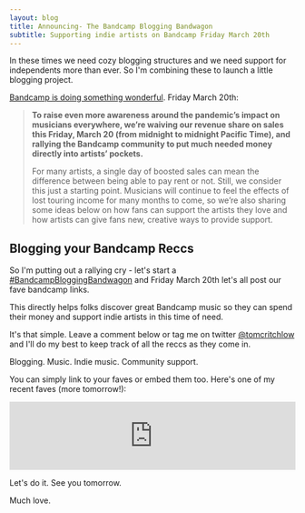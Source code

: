```yaml
---
layout: blog
title: Announcing- The Bandcamp Blogging Bandwagon
subtitle: Supporting indie artists on Bandcamp Friday March 20th
---
```


In these times we need cozy blogging structures and we need support for independents more than ever. So I'm combining these to launch a little blogging project.

[Bandcamp is doing something wonderful](https://daily.bandcamp.com/features/bandcamp-covid-19-fundraiser). Friday March 20th:

>**To raise even more awareness around the pandemic’s impact on musicians everywhere, we’re waiving our revenue share on sales this Friday, March 20 (from midnight to midnight Pacific Time), and rallying the Bandcamp community to put much needed money directly into artists’ pockets.**
>
>For many artists, a single day of boosted sales can mean the difference between being able to pay rent or not. Still, we consider this just a starting point. Musicians will continue to feel the effects of lost touring income for many months to come, so we’re also sharing some ideas below on how fans can support the artists they love and how artists can give fans new, creative ways to provide support.

## Blogging your Bandcamp Reccs

So I'm putting out a rallying cry - let's start a [#BandcampBloggingBandwagon](https://twitter.com/search?q=%23bandcampbloggingbandwagon&src=typed_query) and Friday March 20th let's all post our fave bandcamp links.

This directly helps folks discover great Bandcamp music so they can spend their money and support indie artists in this time of need.

It's that simple. Leave a comment below or tag me on twitter [@tomcritchlow](https://twitter.com/tomcritchlow) and I'll do my best to keep track of all the reccs as they come in.

Blogging. Music. Indie music. Community support.

You can simply link to your faves or embed them too. Here's one of my recent faves (more tomorrow!):

<iframe style="border: 0; width: 100%; height: 120px;" src="https://bandcamp.com/EmbeddedPlayer/album=1698366952/size=large/bgcol=ffffff/linkcol=0687f5/tracklist=false/artwork=small/transparent=true/" seamless><a href="http://magicalmysterymix.bandcamp.com/album/70s-japanese-jazz">70s Japanese Jazz by Dckne</a></iframe>

Let's do it. See you tomorrow.

Much love.